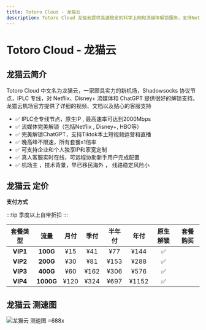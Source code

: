 ```yaml
---
title: Totoro Cloud - 龙猫云
description: Totoro Cloud 龙猫云提供高速稳定的科学上网和流媒体解锁服务，支持Netflix、Disney+、HBO、ChatGPT等多种流媒体与工具，采用专线加速，保障连接安全可靠，兼容iOS、Android、Windows、Mac等多平台，满足多场景需求。
---
```


# Totoro Cloud - 龙猫云

<!--@include: ./tip.md-->

<!-- :::tip 龙猫云618购物节大促来了-低至48折起！

- 月付/季度/半年：享受**85**折优惠，优惠码：**`spring85`**

- 年付/2年/3年：享受**8**折优惠，优惠码：**`spring80`**

- 配合优惠码购买3年付即可享受**48**折优惠，非常划算哦

- 每个账号活动周期内只能使用3次优惠码

**活动时间：即日至2025年6月30号23点59分**
:::

<Links
  :items="[
    {
      image: 'https://i.theojs.cn/logo/totoro.webp',
      name: '龙猫云618购物节大促来了-低至48折起！',
      desc: '即日起至2025年6月30号23点59分',
      link: 'https://itheo.top/totoro',
      rel: 'sponsored noreferrer'
    }
  ]"
/> -->

## 龙猫云简介 <Pill image="https://i.theojs.cn/logo/totoro.webp" name="龙猫云官网" link="https://itheo.top/totoro" rel="sponsored noreferrer" />

Totoro Cloud 中文名为龙猫云，一家颇具实力的新机场，Shadowsocks 协议节点，IPLC 专线，对 Netflix、Disney+ 流媒体和 ChatGPT 提供很好的解锁支持。龙猫云机场官方提供了详细的视频、文档以及贴心的客服支持

- ✅ IPLC全专线节点，原生IP , 最高速率可达到2000Mbps
- ✅ 流媒体完美解锁（包括Netflix , Disney+, HBO等）
- ✅ 完美解锁ChatGPT，支持Tiktok本土短视频运营和直播
- ✅ 晚高峰不限速，所有套餐x1倍率
- ✅ 可支持企业和个人独享IP和家宽定制
- ✅ 真人客服实时在线，可远程协助新手用户完成配置
- ✅ 机场主 ，技术背景，早已移民海外 ， 线路稳定风险小

## 龙猫云 定价

**支付方式** <pill :icon="{ icon: 'bi:alipay', color: '#1677ff' }" name="支付宝" /><pill :icon="{ icon: 'ri:wechat-pay-fill', color: '#07C160' }" name="微信支付" /><pill icon="cryptocurrency-color:usdt" name="USDT" />

:::tip
季度以上自带折扣
:::

| 套餐类型 |   流量    | 月付 | 季付 | 半年付 | 年付  | 原生解锁 |                                                     套餐购买                                                      |
| :------: | :-------: | :--: | :--: | :----: | :---: | :------: | :---------------------------------------------------------------------------------------------------------------: |
| **VIP1** | **100G**  | ¥15  | ¥41  |  ¥77   | ¥144  |    ✅    | <Pill icon="mdi:arrow-right-circle" name="立即购买" link="https://itheo.top/totoro" rel="sponsored noreferrer" /> |
| **VIP2** | **200G**  | ¥30  | ¥81  |  ¥153  | ¥288  |    ✅    | <Pill icon="mdi:arrow-right-circle" name="立即购买" link="https://itheo.top/totoro" rel="sponsored noreferrer" /> |
| **VIP3** | **400G**  | ¥60  | ¥162 |  ¥306  | ¥576  |    ✅    | <Pill icon="mdi:arrow-right-circle" name="立即购买" link="https://itheo.top/totoro" rel="sponsored noreferrer" /> |
| **VIP4** | **1000G** | ¥120 | ¥324 |  ¥697  | ¥1152 |    ✅    | <Pill icon="mdi:arrow-right-circle" name="立即购买" link="https://itheo.top/totoro" rel="sponsored noreferrer" /> |

## 龙猫云 测速图

![龙猫云 测速图 =688x](https://i.theojs.cn/airport/totoro.webp)
